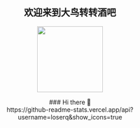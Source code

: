 ﻿<h2 align="center"><samp> 欢迎来到大鸟转转酒吧 </samp></h2>

<p align="center">
  <img width="150" src="http://tiebapic.baidu.com/forum/w%3D580/sign=2a7384da39dda3cc0be4b82831e83905/65a32f31e924b899c844647d79061d950b7bf693.gif">
</p>

<center>### Hi there 👋</center>
<div align=center>https://github-readme-stats.vercel.app/api?username=loserq&show_icons=true</div>
<!--
**ari-hacks/ari-hacks** is a ✨ _special_ ✨ repository because its `README.md` (this file) appears on your GitHub profile.

Here are some ideas to get you started:

- 🔭 I’m currently working on ...
- 🌱 I’m currently learning ...
- 👯 I’m looking to collaborate on ...
- 🤔 I’m looking for help with ...
- 💬 Ask me about ...
- 📫 How to reach me: ...
- 😄 Pronouns: ...
- ⚡ Fun fact: ...
-->
